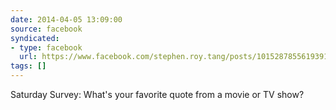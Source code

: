 ```yaml
---
date: 2014-04-05 13:09:00
source: facebook
syndicated:
- type: facebook
  url: https://www.facebook.com/stephen.roy.tang/posts/10152878556193912
tags: []
---
```


Saturday Survey: What's your favorite quote from a movie or TV show?